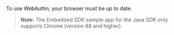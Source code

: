 To use WebAuthn, your browser must be up to date.

> **Note:** The Embedded SDK sample app for the Java SDK only supports Chrome (version 88 and higher).
